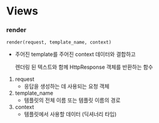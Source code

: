 # Views



### render

`render(request, template_name, context)`

- 주어진 template를 주어진 context 데이터와 결합하고

  렌더링 된 텍스트와 함께 HttpResponse 객체를 반환하는 함수

1. request
   - 응답을 생성하는 데 사용되는 요청 객체
2. template_name
   - 템플릿의 전체 이름 또는 템플릿 이름의 경로
3. context
   - 템플릿에서 사용할 데이터 (딕셔너리 타입)